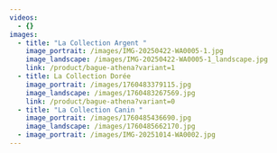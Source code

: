 ```yaml
---
videos:
  - {}
images:
  - title: "La Collection Argent "
    image_portrait: /images/IMG-20250422-WA0005-1.jpg
    image_landscape: /images/IMG-20250422-WA0005-1_landscape.jpg
    link: /product/bague-athena?variant=1
  - title: La Collection Dorée
    image_portrait: /images/1760483379115.jpg
    image_landscape: /images/1760483267569.jpg
    link: /product/bague-athena?variant=0
  - title: "La Collection Canin "
    image_portrait: /images/1760485436690.jpg
    image_landscape: /images/1760485662170.jpg
  - image_portrait: /images/IMG-20251014-WA0002.jpg
---
```

